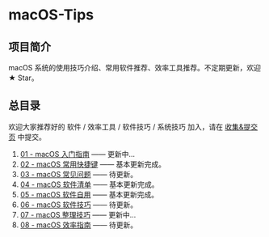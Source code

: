 # macOS-Tips

## 项目简介

macOS 系统的使用技巧介绍、常用软件推荐、效率工具推荐。不定期更新，欢迎 ★ Star。


## 总目录

欢迎大家推荐好的 软件 / 效率工具 / 软件技巧 / 系统技巧 加入，请在 [收集&提交页](https://github.com/vimplus/macOS-Skill/issues) 中提交。

1. [01 - macOS 入门指南](https://github.com/vimplus/macOS-Skill/blob/master/01%20-%20macOS%20%E5%85%A5%E9%97%A8%E6%8C%87%E5%8D%97.md) —— 更新中...
2. [02 - macOS 常用快捷键](https://github.com/vimplus/macOS-Skill/blob/master/02%20-%20macOS%20%E5%B8%B8%E7%94%A8%E5%BF%AB%E6%8D%B7%E9%94%AE.md) —— 基本更新完成。
3. [03 - macOS 常见问题](https://github.com/vimplus/macOS-Skill/blob/master/03%20-%20macOS%20%E5%B8%B8%E8%A7%81%E9%97%AE%E9%A2%98.md) —— 待更新。
4. [04 - macOS 软件清单](https://github.com/vimplus/macOS-Skill/blob/master/04%20-%20macOS%20%E8%BD%AF%E4%BB%B6%E6%B8%85%E5%8D%95.md) —— 基本更新完成。
5. [05 - macOS 软件自用](https://github.com/vimplus/macOS-Skill/blob/master/05%20-%20macOS%20%E8%BD%AF%E4%BB%B6%E8%87%AA%E7%94%A8.md) —— 基本更新完成。
6. [06 - macOS 软件技巧](https://github.com/vimplus/macOS-Skill/blob/master/06%20-%20macOS%20%E8%BD%AF%E4%BB%B6%E6%8A%80%E5%B7%A7.md) —— 待更新。
7. [07 - macOS 整理技巧](https://github.com/vimplus/macOS-Skill/blob/master/07%20-%20macOS%20%E6%95%B4%E7%90%86%E6%8A%80%E5%B7%A7.md) —— 更新中...
8. [08 - macOS 效率指南](https://github.com/vimplus/macOS-Skill/blob/master/08%20-%20macOS%20%E6%95%88%E7%8E%87%E6%8C%87%E5%8D%97.md) —— 待更新。

